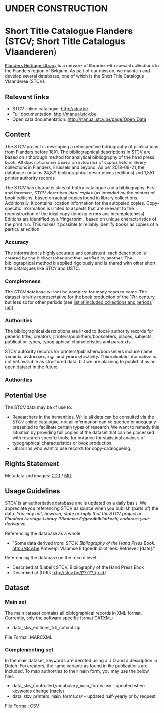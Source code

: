 # UNDER CONSTRUCTION

# Short Title Catalogue Flanders (STCV; Short Title Catalogus Vlaanderen)
[Flanders Heritage Library](http://vlaamse-erfgoedbibliotheek.be/en) is a network of libraries with special collections in the Flanders region of Belgium. As part of our mission, we maintain and develop several databases, one of which is the Short Title Catalogus Vlaanderen (STCV). 

## Relevant links
* STCV online catalogue: http://stcv.be. 
* Full documentation: http://manual.stcv.be.
* Open data documentation: http://manual.stcv.be/page/Open_Data

## Content

The STCV project is developing a retrospective bibliography of publications from Flanders before 1801. The bibliographical descriptions in STCV are based on a thorough method for analytical bibliography of the hand press book. All descriptions are based on autopsies of copies held in library collections in Flanders, Brussels and beyond. As per 2018-09-21, the database contains 24,871 bibliographical descriptions (editions) and 1,551 printer authority records.

The STCV has characteristics of both a catalogue and a bibliography. First and foremost, STCV describes _ideal copies_ (as intended by the printer) of book editions, based on actual copies found in library collections. Additionally, it contains location information for the autopsied copies. Copy-specific information is limited to aspects that are relevant to the reconstruction of the ideal copy (binding errors and incompleteness). Editions are identified by a 'fingerprint', based on unique characteristics of the print run. This makes it possible to reliably identify books as copies of a particular edition.  

### Accuracy
The information is highly accurate and consistent: each description is created by one bibliographer and then verified by another. The bibliographical method is applied rigorously and is shared with other short title catalogues like STCV and USTC. 

### Completeness
The STCV database will not be complete for many years to come. The dataset is fairly representative for the book production of the 17th century, but less so for other periods (see [list of included collections and periods (nl))](http://www.vlaamse-erfgoedbibliotheek.be/dossier/short-title-catalogus-vlaanderen/stcv-verwerkte-collecties).

### Authorities
The bibliographical descriptions are linked to (local) authority records for generic titles, creators, printers/publishers/booksellers, places, subjects, publication types, typographical characteristics and paratexts. 

STCV authority records for printers/publishers/booksellers include name variants, addresses, sign and years of activity. This valuable information is not yet available as structured data, but we are planning to publish it as an open dataset in the future.

### Authorities


## Potential Use ##
The STCV data may be of use to:
* Researchers in the humanities. While all data can be consulted via the STCV online catalogue, not all information can be queried or adequatly presented to facilitate certain types of research. We want to remedy this situation by providing full copies of the dataset that can be processed with research specific tools, for instance for statistical analysis of typographical characteristics or book  production.
* Librarians who want to use records for copy-catalogueing.

## Rights Statement 
Metadata and images: [CC0](https://creativecommons.org/publicdomain/zero/1.0/) / [MIT](https://github.com/be-veb01/open-data-stcv/blob/master/LICENSE)

## Usage Guidelines
STCV is an authoritative database and is updated on a daily basis. We appreciate you referencing STCV as source when you publish (parts of) the data. _You may not, however, state or imply that the STCV project or Flanders Heritage Library (Vlaamse Erfgoedbibliotheek) endorses your derivative._

Referencing the database as a whole:
* "Some data derived from: _STCV. Bibliography of the Hand Press Book_. http://stcv.be Antwerp: Vlaamse Erfgoedbibliotheek. Retrieved [date]."

Referencing the database on the record level:
* Described at (Label): STCV. Bibliography of the Hand Press Book
* Described at (URI): http://stcv.be/[?????]/[uid] 

## Dataset

### Main set
The main dataset contains all biblographical records in XML format. Currently, only the software specific format CATXML:
* data_stcv_editions_full_catxml.zip

File Format: MARCXML

### Complementing set
In the main dataset, keywords are denoted using a UID and a description in Dutch. For creators, the name variants as found in the publications are included. To map authorities to their main form, you may use the below files.

* data_stcv_controlled_vocabulary_main_forms.csv - updated when keywords change (rarely)	
* data_stcv_printers_main_forms.csv - updated half-yearly or by request

File Format: [CSV](http://manual.stcv.be/page/Template:DataFormatCSV)

